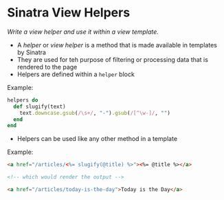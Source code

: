 # Sinatra View Helpers

*Write a view helper and use it within a view template.*

  * A *helper* or *view helper* is a method that is made available in templates by Sinatra
  * They are used for teh purpose of filtering or processing data that is rendered to the page
  * Helpers are defined within a `helper` block

Example:

```ruby
helpers do
  def slugify(text)
    text.downcase.gsub(/\s+/, "-").gsub(/[^\w-]/, "")
  end
end
```
  
  * Helpers can be used like any other method in a template

Example:

```html
<a href="/articles/<%= slugify(@title) %>"><%= @title %></a>

<!-- which would render the output -->

<a href="/articles/today-is-the-day">Today is the Day</a>
```


